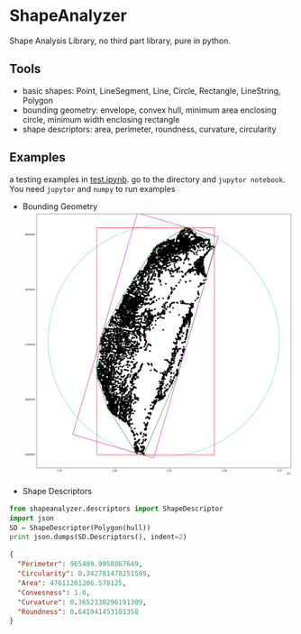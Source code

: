 # ShapeAnalyzer
Shape Analysis Library, no third part library, pure in python.

## Tools
* basic shapes: Point, LineSegment, Line, Circle, Rectangle, LineString, Polygon
* bounding geometry: envelope, convex hull, minimum area enclosing circle, minimum width enclosing rectangle
* shape descriptors: area, perimeter, roundness, curvature, circularity

## Examples
a testing examples in [test.ipynb](test.ipynb). go to the directory and `jupytor notebook`. You need `jupytor` and `numpy` to run examples
* Bounding Geometry
![](fig.png)

* Shape Descriptors
```python
from shapeanalyzer.descriptors import ShapeDescriptor
import json
SD = ShapeDescriptor(Polygon(hull))
print json.dumps(SD.Descriptors(), indent=2)
```
```json
{
  "Perimeter": 965409.9950867649, 
  "Circularity": 0.342781478251589, 
  "Area": 47611201206.578125, 
  "Convesness": 1.0, 
  "Curvature": 0.3652330296191309, 
  "Roundness": 0.641941453101358
}
```